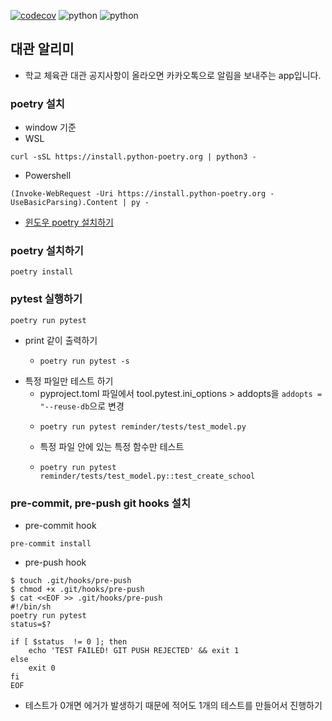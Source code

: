 
[![codecov](https://codecov.io/gh/sc303030/gym/branch/master/graph/badge.svg?token=QXK0NIQM59)](https://codecov.io/gh/sc303030/gym)
![python](https://img.shields.io/badge/python-3.11-blue)
![python](https://img.shields.io/badge/django-4.1.4-orange)
## 대관 알리미
- 학교 체육관 대관 공지사항이 올라오면 카카오톡으로 알림을 보내주는 app입니다.

### poetry 설치
- window 기준
- WSL
```shell
curl -sSL https://install.python-poetry.org | python3 -
```
- Powershell
```shell
(Invoke-WebRequest -Uri https://install.python-poetry.org -UseBasicParsing).Content | py -
```
- [윈도우 poetry 설치하기](https://maximum-curry30.tistory.com/435)

### poetry 설치하기
```shell
poetry install
```

### pytest 실행하기
```shell
poetry run pytest
```
- print 같이 출력하기
  - ```shell
    poetry run pytest -s
    ```
- 특정 파일만 테스트 하기
  - pyproject.toml 파일에서 tool.pytest.ini_options > addopts을 `addopts = "--reuse-db`으로 변경
  - ```shell
    poetry run pytest reminder/tests/test_model.py
    ```
  - 특정 파일 안에 있는 특정 함수만 테스트
  - ```shell
    poetry run pytest reminder/tests/test_model.py::test_create_school
    ```

### pre-commit, pre-push git hooks 설치
- pre-commit hook
```shell
pre-commit install
```

- pre-push hook
```shell
$ touch .git/hooks/pre-push
$ chmod +x .git/hooks/pre-push
$ cat <<EOF >> .git/hooks/pre-push
#!/bin/sh
poetry run pytest
status=$?

if [ $status  != 0 ]; then
    echo 'TEST FAILED! GIT PUSH REJECTED' && exit 1
else
    exit 0
fi
EOF
```
- 테스트가 0개면 에거가 발생하기 때문에 적어도 1개의 테스트를 만들어서 진행하기
